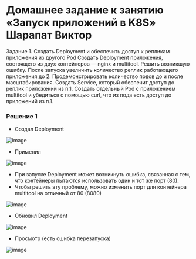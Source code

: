 # Домашнее задание к занятию «Запуск приложений в K8S» Шарапат Виктор

Задание 1. Создать Deployment и обеспечить доступ к репликам приложения из другого Pod
Создать Deployment приложения, состоящего из двух контейнеров — nginx и multitool. Решить возникшую ошибку.
После запуска увеличить количество реплик работающего приложения до 2.
Продемонстрировать количество подов до и после масштабирования.
Создать Service, который обеспечит доступ до реплик приложений из п.1.
Создать отдельный Pod с приложением multitool и убедиться с помощью curl, что из пода есть доступ до приложений из п.1.

### Решение 1

* Создал Deployment

![image](https://github.com/user-attachments/assets/77cdcc45-5b6f-4b18-b5d1-4ebfd788f864)

* Применил 

![image](https://github.com/user-attachments/assets/a1d759ad-4768-4172-a89d-2bb401a128f7)

* При запуске Deployment может возникнуть ошибка, связанная с тем, что контейнеры пытаются использовать один и тот же порт (80). 
* Чтобы решить эту проблему, можно изменить порт для контейнера multitool на отличный от 80 (8080)

![image](https://github.com/user-attachments/assets/f3f6a6fe-6142-4254-a644-bdc9c24e8239)

* Обновил Deployment

![image](https://github.com/user-attachments/assets/3f84f4b3-e435-4953-b3ab-f12ef5de5cea)

* Просмотр (есть ошибка перезапуска) 

![image](https://github.com/user-attachments/assets/da805e45-9bb5-4eb8-a064-2adaa9a4b9db)






